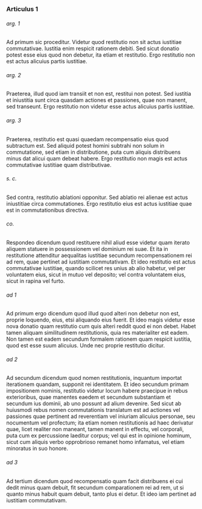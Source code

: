 ### Articulus 1

###### arg. 1
Ad primum sic proceditur. Videtur quod restitutio non sit actus iustitiae commutativae. Iustitia enim respicit rationem debiti. Sed sicut donatio potest esse eius quod non debetur, ita etiam et restitutio. Ergo restitutio non est actus alicuius partis iustitiae.

###### arg. 2
Praeterea, illud quod iam transiit et non est, restitui non potest. Sed iustitia et iniustitia sunt circa quasdam actiones et passiones, quae non manent, sed transeunt. Ergo restitutio non videtur esse actus alicuius partis iustitiae.

###### arg. 3
Praeterea, restitutio est quasi quaedam recompensatio eius quod subtractum est. Sed aliquid potest homini subtrahi non solum in commutatione, sed etiam in distributione, puta cum aliquis distribuens minus dat alicui quam debeat habere. Ergo restitutio non magis est actus commutativae iustitiae quam distributivae.

###### s. c.
Sed contra, restitutio ablationi opponitur. Sed ablatio rei alienae est actus iniustitiae circa commutationes. Ergo restitutio eius est actus iustitiae quae est in commutationibus directiva.

###### co.
Respondeo dicendum quod restituere nihil aliud esse videtur quam iterato aliquem statuere in possessionem vel dominium rei suae. Et ita in restitutione attenditur aequalitas iustitiae secundum recompensationem rei ad rem, quae pertinet ad iustitiam commutativam. Et ideo restitutio est actus commutativae iustitiae, quando scilicet res unius ab alio habetur, vel per voluntatem eius, sicut in mutuo vel deposito; vel contra voluntatem eius, sicut in rapina vel furto.

###### ad 1
Ad primum ergo dicendum quod illud quod alteri non debetur non est, proprie loquendo, eius, etsi aliquando eius fuerit. Et ideo magis videtur esse nova donatio quam restitutio cum quis alteri reddit quod ei non debet. Habet tamen aliquam similitudinem restitutionis, quia res materialiter est eadem. Non tamen est eadem secundum formalem rationem quam respicit iustitia, quod est esse suum alicuius. Unde nec proprie restitutio dicitur.

###### ad 2
Ad secundum dicendum quod nomen restitutionis, inquantum importat iterationem quandam, supponit rei identitatem. Et ideo secundum primam impositionem nominis, restitutio videtur locum habere praecipue in rebus exterioribus, quae manentes eaedem et secundum substantiam et secundum ius dominii, ab uno possunt ad alium devenire. Sed sicut ab huiusmodi rebus nomen commutationis translatum est ad actiones vel passiones quae pertinent ad reverentiam vel iniuriam alicuius personae, seu nocumentum vel profectum; ita etiam nomen restitutionis ad haec derivatur quae, licet realiter non maneant, tamen manent in effectu, vel corporali, puta cum ex percussione laeditur corpus; vel qui est in opinione hominum, sicut cum aliquis verbo opprobrioso remanet homo infamatus, vel etiam minoratus in suo honore.

###### ad 3
Ad tertium dicendum quod recompensatio quam facit distribuens ei cui dedit minus quam debuit, fit secundum comparationem rei ad rem, ut si quanto minus habuit quam debuit, tanto plus ei detur. Et ideo iam pertinet ad iustitiam commutativam.

